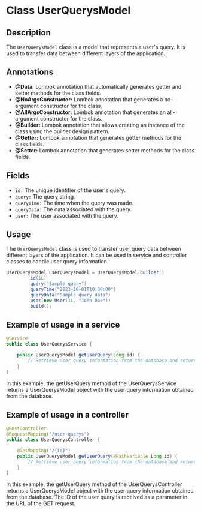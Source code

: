 # Class UserQuerysModel

## Description
The `UserQuerysModel` class is a model that represents a user's query. It is used to transfer data between different layers of the application.

## Annotations

- **@Data:** Lombok annotation that automatically generates getter and setter methods for the class fields.
- **@NoArgsConstructor:** Lombok annotation that generates a no-argument constructor for the class.
- **@AllArgsConstructor:** Lombok annotation that generates an all-argument constructor for the class.
- **@Builder:** Lombok annotation that allows creating an instance of the class using the builder design pattern.
- **@Getter:** Lombok annotation that generates getter methods for the class fields.
- **@Setter:** Lombok annotation that generates setter methods for the class fields.

## Fields

- `id:` The unique identifier of the user's query.
- `query:` The query string.
- `queryTime:` The time when the query was made.
- `queryData:` The data associated with the query.
- `user:` The user associated with the query.

## Usage

The `UserQuerysModel` class is used to transfer user query data between different layers of the application. It can be used in service and controller classes to handle user query information.

```java
UserQuerysModel userQuerysModel = UserQuerysModel.builder()
        .id(1L)
        .query("Sample query")
        .queryTime("2023-10-01T10:00:00")
        .queryData("Sample query data")
        .user(new User(1L, "John Doe"))
        .build();
```

## Example of usage in a service

```java
@Service
public class UserQuerysService {

    public UserQuerysModel getUserQuery(Long id) {
        // Retrieve user query information from the database and return an instance of UserQuerysModel
    }
}
```

In this example, the getUserQuery method of the UserQuerysService returns a UserQuerysModel object with the user query information obtained from the database.

## Example of usage in a controller

```java
@RestController
@RequestMapping("/user-querys")
public class UserQuerysController {

    @GetMapping("/{id}")
    public UserQuerysModel getUserQuery(@PathVariable Long id) {
        // Retrieve user query information from the database and return an instance of UserQuerysModel
    }
}
```

In this example, the getUserQuery method of the UserQuerysController returns a UserQuerysModel object with the user query information obtained from the database. The ID of the user query is received as a parameter in the URL of the GET request.